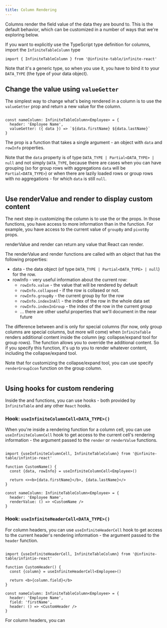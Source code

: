 ```yaml
---
title: Column Rendering
---
```


Columns render the <PropLink name="columns.field">field</PropLink> value of the data they are bound to. This is the default behavior, which can be customized in a number of ways that we're exploring below.

<Note>

If you want to explicitly use the TypeScript type definition for columns, import the `InfiniteTableColumn` type

```
import { InfiniteTableColumn } from '@infinite-table/infinite-react'
```

Note that it's a generic type, so when you use it, you have to bind it to your `DATA_TYPE` (the type of your data object).
</Note>

## Change the value using `valueGetter`

The simplest way to change what's being rendered in a column is to use the `valueGetter` prop and return a new value for the column.

```tsx

const nameColumn: InfiniteTableColumn<Employee> = {
  header: 'Employee Name',
  valueGetter: ({ data }) => `${data.firstName} ${data.lastName}`
}
```

<Note>

The <PropLink name="columns.valueGetter"/> prop is a function that takes a single argument - an object with `data` and `rowInfo` properties.

Note that the `data` property is of type `DATA_TYPE | Partial<DATA_TYPE> | null` and not simply `DATA_TYPE`, because there are cases when you can have grouping (so for group rows with aggregations `data` will be `Partial<DATA_TYPE>`) or when there are lazily loaded rows or group rows with no aggregations - for which `data` is still `null`.

</Note>


<Sandpack title="Column with custom valueGetter">

```tsx file=../../reference/column-valueGetter-example.page.tsx
```
</Sandpack>

<Note>

<PropLink name="columns.valueGetter"/>

</Note>


## Use <PropLink name="columns.renderValue">renderValue</PropLink> and <PropLink name="columns.render">render</PropLink> to display custom content

The next step in customizing the column is to use the <PropLink name="columns.renderValue" /> or the <PropLink name="columns.render"/> props. In those functions, you have access to more information than in the <PropLink name="columns.valueGetter"/> function. For example, you have access to the current value of `groupBy` and `pivotBy` props.

<PropLink name="columns.renderValue">renderValue</PropLink> and <PropLink name="columns.renderValue">render</PropLink> can return any value that React can render.

The <PropLink name="columns.renderValue">renderValue</PropLink> and <PropLink name="columns.render">render</PropLink> functions are called with an object that has the following properties:

 * data - the data object (of type `DATA_TYPE | Partial<DATA_TYPE> | null`) for the row.
 * rowInfo - very useful information about the current row:
   - `rowInfo.value` - the value that will be rendered by default
   - `rowInfo.collapsed` - if the row is collased or not.
   - `rowInfo.groupBy` - the current group by for the row
   - `rowInfo.indexInAll` - the index of the row in the whole data set
   - `rowInfo.indexInGroup` - the index of the row in the current group
   -  ... there are other useful properties that we'll document in the near future

  

<Note>

The difference between <PropLink name="columns.renderValue"/> and <PropLink name="columns.render"/> is only for special columns (for now, only group columns are special columns, but more will come) when `InfiniteTable` renders additional content inside the column (eg: collapse/expand tool for group rows). The <PropLink name="columns.render"/> function allows you to override the additional content. So if you specify this function, it's up to you to render whatever content, including the collapse/expand tool.


Note that for customizing the collapse/expand tool, you can use specify `renderGroupIcon` function on the group column.

</Note>


<Sandpack title="Column with custom renderValue">

```tsx file=../../reference/column-renderValue-example.page.tsx
```
</Sandpack>

## Using hooks for custom rendering

Inside the <PropLink name="columns.render" /> and <PropLink name="columns.renderValue" /> functions, you can use hooks - both provided by `InfiniteTable` and any other `React` hooks.


### Hook: `useInfiniteColumnCell<DATA_TYPE>()`

When you're inside a rendering function for a column cell, you can use `useInfiniteColumnCell` hook to get access to the current cell's rendering information - the argument passed to the `render` or `renderValue` functions.

```tsx

import {useInfiniteColumnCell, InfiniteTableColumn} from '@infinite-table/infintie-react'

function CustomName() {
  const {data, rowInfo} = useInfiniteColumnCell<Employee>()

  return <><b>{data.firstName}</b>, {data.lastName}</>
}

const nameColumn: InfiniteTableColumn<Employee> = {
  header: 'Employee Name',
  renderValue: () => <CustomName />
}
```


### Hook: `useInfiniteHeaderCell<DATA_TYPE>()`

For column headers, you can use `useInfiniteHeaderCell` hook to get access to the current header's rendering information - the argument passed to the `header` function.

```tsx

import {useInfiniteHeaderCell, InfiniteTableColumn} from '@infinite-table/infintie-react'

function CustomHeader() {
  const {column} = useInfiniteHeaderCell<Employee>()

  return <b>{column.field}</b>
}

const nameColumn: InfiniteTableColumn<Employee> = {
  header: 'Employee Name',
  field: 'firstName',
  header: () => <CustomHeader />
}
```

For column headers, you can 